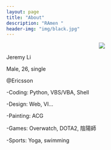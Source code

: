 ```yaml
---
layout: page
title: "About"
description: "RAmen "
header-img: "img/black.jpg"
---
```



<center>
    <p><img src="http://wx1.sinaimg.cn/thumb150/62400002ly8fh0kzcwxzgj20ij0ijjsn.jpg" align="center"></p>
</center>

Jeremy Li

Male, 26, single

@Ericsson



-Coding: Python, VBS/VBA, Shell

-Design: Web, VI...

-Painting: ACG

-Games: Overwatch, DOTA2, 陰陽師

-Sports: Yoga, swimming









